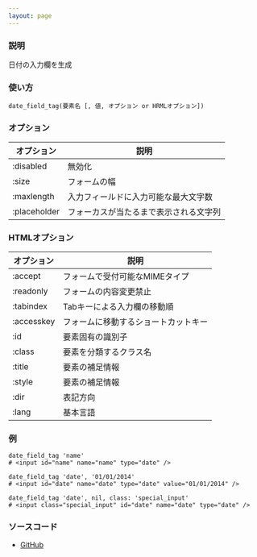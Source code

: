 ```yaml
---
layout: page
---
```

### 説明
日付の入力欄を生成

### 使い方
    date_field_tag(要素名 [, 値, オプション or HRMLオプション])

### オプション

オプション        | 説明
-------------|--------------------
:disabled    | 無効化
:size        | フォームの幅
:maxlength   | 入力フィールドに入力可能な最大文字数
:placeholder | フォーカスが当たるまで表示される文字列

### HTMLオプション

オプション      | 説明
-----------|-------------------
:accept    | フォームで受付可能なMIMEタイプ
:readonly  | フォームの内容変更禁止
:tabindex  | Tabキーによる入力欄の移動順
:accesskey | フォームに移動するショートカットキー
:id        | 要素固有の識別子
:class     | 要素を分類するクラス名
:title     | 要素の補足情報
:style     | 要素の補足情報
:dir       | 表記方向
:lang      | 基本言語

### 例
    date_field_tag 'name'
    # <input id="name" name="name" type="date" />

    date_field_tag 'date', '01/01/2014'
    # <input id="date" name="date" type="date" value="01/01/2014" />

    date_field_tag 'date', nil, class: 'special_input'
    # <input class="special_input" id="date" name="date" type="date" />

### ソースコード
* [GitHub](https://github.com/rails/rails/blob/f33d52c95217212cbacc8d5e44b5a8e3cdc6f5b3/actionview/lib/action_view/helpers/form_tag_helper.rb#L669)